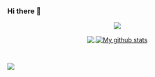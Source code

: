 ### Hi there 👋

<p align="center">
  <img align="center" src="https://i.ibb.co/0DjF83c/mypres.png" />
</p>

<p align="center">
<a href="https://github.com/houzefa-onaly">
  <img align="center" src="https://github-readme-stats.vercel.app/api/top-langs/?username=houzefa-onaly&theme=dark&layout=compact&exclude_repo=IoT-Libraries,Hackerrank-Codes" />
  <img align="center" src="https://github-readme-stats.vercel.app/api?username=houzefa-onaly&show_icons=true&theme=dark&count_private=true&icon_color=439975&text_color=6e6e6e" alt="My github stats"/>
</a></p>
<br>

![](https://komarev.com/ghpvc/?username=houzefa-onaly&color=blue)
